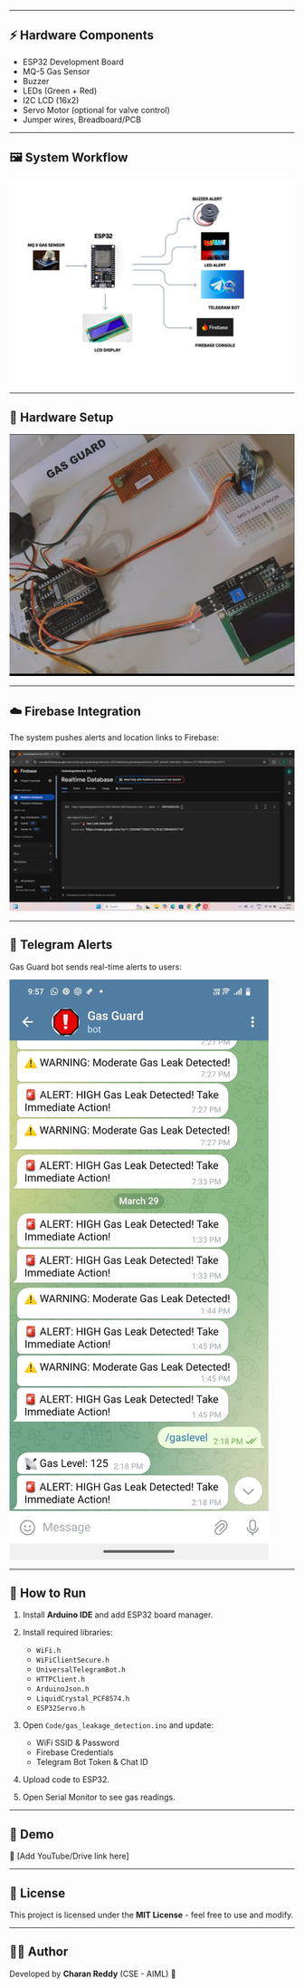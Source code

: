 
---
## ⚡ Hardware Components
- ESP32 Development Board  
- MQ-5 Gas Sensor  
- Buzzer  
- LEDs (Green + Red)  
- I2C LCD (16x2)  
- Servo Motor (optional for valve control)  
- Jumper wires, Breadboard/PCB  

---

## 🖼️ System Workflow
![System Diagram](hardware/GASDET.png)

---

## 📸 Hardware Setup
![Hardware Setup](hardware/circuit.jpg)

---

## ☁️ Firebase Integration
The system pushes alerts and location links to Firebase:  

![Firebase Screenshot](Hardware/firebase.png)

---

## 💬 Telegram Alerts
Gas Guard bot sends real-time alerts to users:  

![Telegram Alerts](Hardware/telegram.jpg)

---

## 🚀 How to Run
1. Install **Arduino IDE** and add ESP32 board manager.  
2. Install required libraries:  
   - `WiFi.h`  
   - `WiFiClientSecure.h`  
   - `UniversalTelegramBot.h`  
   - `HTTPClient.h`  
   - `ArduinoJson.h`  
   - `LiquidCrystal_PCF8574.h`  
   - `ESP32Servo.h`  

3. Open `Code/gas_leakage_detection.ino` and update:  
   - WiFi SSID & Password  
   - Firebase Credentials  
   - Telegram Bot Token & Chat ID  

4. Upload code to ESP32.  
5. Open Serial Monitor to see gas readings.  

---

## 🎥 Demo
🔗 [Add YouTube/Drive link here]  

---

## 📜 License
This project is licensed under the **MIT License** - feel free to use and modify.  

---

## 👨‍💻 Author
Developed by **Charan Reddy** (CSE - AIML) 🚀  
